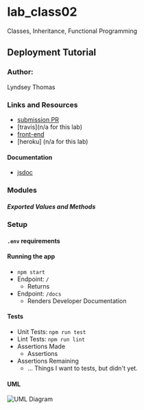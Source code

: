 # lab_class02
Classes, Inheritance, Functional Programming

## Deployment Tutorial

### Author:
Lyndsey Thomas

### Links and Resources
* [submission PR]()
* [travis](n/a for this lab)
* [front-end](http://localhost:3000/)
* [heroku] (n/a for this lab)

#### Documentation
* [jsdoc]()

### Modules

##### Exported Values and Methods

### Setup

#### `.env` requirements

#### Running the app
* `npm start`
* Endpoint: `/`
  * Returns 
* Endpoint: `/docs`
  * Renders Developer Documentation
  
#### Tests
* Unit Tests: `npm run test`
* Lint Tests: `npm run lint`
* Assertions Made
  * Assertions
* Assertions Remaining
  * ... Things I want to tests, but didn't yet.

#### UML

![UML Diagram]()